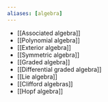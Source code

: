 ```yaml
---
aliases: [algebra]
---
```


- [[Associated algebra]]
- [[Polynomial algebra]]
- [[Exterior algebra]]
- [[Symmetric algebra]]
- [[Graded algebra]]
- [[Differential graded algebra]]
- [[Lie algebra]]
- [[Clifford algebras]]
- [[Hopf algebra]]
